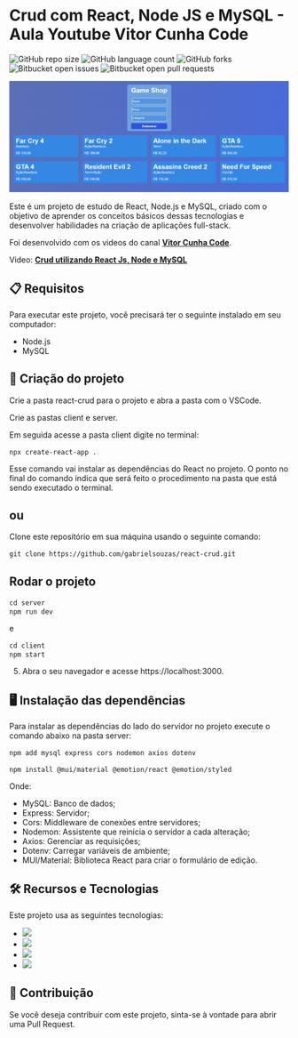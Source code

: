 # Crud com React, Node JS e MySQL - Aula Youtube Vitor Cunha Code

![GitHub repo size](https://img.shields.io/github/repo-size/gabrielsouzas/react-crud?style=for-the-badge)
![GitHub language count](https://img.shields.io/github/languages/count/gabrielsouzas/react-crud?style=for-the-badge)
![GitHub forks](https://img.shields.io/github/forks/gabrielsouzas/react-crud?style=for-the-badge)
![Bitbucket open issues](https://img.shields.io/bitbucket/issues/gabrielsouzas/react-crud?style=for-the-badge)
![Bitbucket open pull requests](https://img.shields.io/bitbucket/pr-raw/gabrielsouzas/react-crud?style=for-the-badge)

<img src="./client/images/print_react_crud.png" alt="Print Screen">

Este é um projeto de estudo de React, Node.js e MySQL, criado com o objetivo de aprender os conceitos básicos dessas tecnologias e desenvolver habilidades na criação de aplicações full-stack.

Foi desenvolvido com os videos do canal **[Vitor Cunha Code](https://www.youtube.com/@VitorCunhaCode)**.

Video: **[Crud utilizando React Js, Node e MySQL](https://youtu.be/e0He6sCiQT8)**

## 📋 Requisitos

Para executar este projeto, você precisará ter o seguinte instalado em seu computador:

- Node.js
- MySQL

## 🚀 Criação do projeto

Crie a pasta react-crud para o projeto e abra a pasta com o VSCode.

Crie as pastas client e server.

Em seguida acesse a pasta client digite no terminal:

~~~cmd~~~
npx create-react-app .
~~~

Esse comando vai instalar as dependências do React no projeto. O ponto no final do comando indica que será feito o procedimento na pasta que está sendo executado o terminal.

## ou

Clone este repositório em sua máquina usando o seguinte comando:

~~~node
git clone https://github.com/gabrielsouzas/react-crud.git
~~~

## Rodar o projeto

~~~node
cd server
npm run dev
~~~

e

~~~node
cd client
npm start
~~~

5. Abra o seu navegador e acesse https://localhost:3000.


## 🖥️ Instalação das dependências

Para instalar as dependências do lado do servidor no projeto execute o comando abaixo na pasta server:

~~~node~~~
npm add mysql express cors nodemon axios dotenv
~~~

```node
npm install @mui/material @emotion/react @emotion/styled
```

Onde:

* MySQL: Banco de dados;
* Express: Servidor;
* Cors: Middleware de conexões entre servidores;
* Nodemon: Assistente que reinicia o servidor a cada alteração;
* Axios: Gerenciar as requisições;
* Dotenv: Carregar variáveis de ambiente;
* MUI/Material: Biblioteca React para criar o formulário de edição.

## 🛠️ Recursos e Tecnologias

Este projeto usa as seguintes tecnologias:

- ![](https://img.shields.io/badge/React-20232A?style=for-the-badge&logo=react&logoColor=61DAFB)
- ![](https://img.shields.io/badge/Node.js-43853D?style=for-the-badge&logo=node.js&logoColor=white)
- ![](https://img.shields.io/badge/JavaScript-F7DF1E?style=for-the-badge&logo=javascript&logoColor=black)
- ![](https://img.shields.io/badge/MySQL-00000F?style=for-the-badge&logo=mysql&logoColor=white)

## 🤝 Contribuição

Se você deseja contribuir com este projeto, sinta-se à vontade para abrir uma Pull Request. 